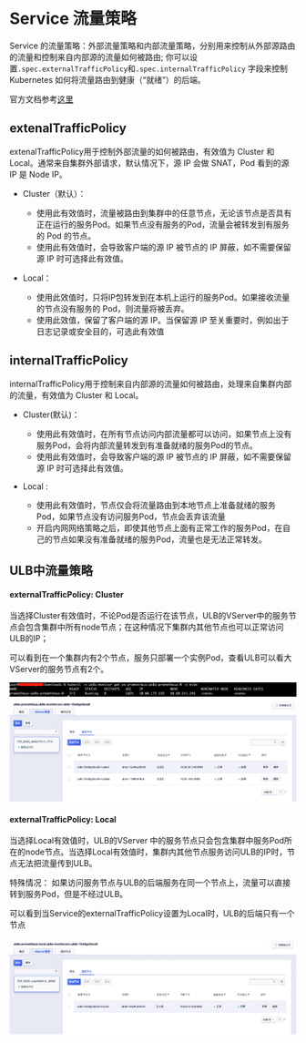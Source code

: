 # Service 流量策略

Service 的流量策略：外部流量策略和内部流量策略，分别用来控制从外部源路由的流量和控制来自内部源的流量如何被路由; 你可以设置`.spec.externalTrafficPolicy`和`.spec.internalTrafficPolicy` 字段来控制 Kubernetes 如何将流量路由到健康（“就绪”）的后端。
  
官方文档参考[这里](https://kubernetes.io/zh-cn/docs/reference/networking/virtual-ips/#traffic-policies)

## extenalTrafficPolicy 

extenalTrafficPolicy用于控制外部流量的如何被路由，有效值为 Cluster 和 Local。通常来自集群外部请求，默认情况下，源 IP 会做 SNAT，Pod 看到的源 IP 是 Node IP。


* Cluster（默认）：
   - 使用此有效值时，流量被路由到集群中的任意节点，无论该节点是否具有正在运行的服务Pod。如果节点没有服务的Pod，流量会被转发到有服务的 Pod 的节点。
   - 使用此有效值时，会导致客户端的源 IP 被节点的 IP 屏蔽，如不需要保留源 IP 时可选择此有效值。

* Local：
   - 使用此效值时，只将IP包转发到在本机上运行的服务Pod。如果接收流量的节点没有服务的 Pod，则流量将被丢弃。
   - 使用此效值，保留了客户端的源 IP。当保留源 IP 至关重要时，例如出于日志记录或安全目的，可选此有效值

## internalTrafficPolicy

internalTrafficPolicy用于控制来自内部源的流量如何被路由，处理来自集群内部的流量，有效值为 Cluster 和 Local。
 
*  Cluster(默认)：   
   - 使用此有效值时，在所有节点访问内部流量都可以访问，如果节点上没有服务Pod，会将内部流量转发到有准备就绪的服务Pod的节点。
   - 使用此有效值时，会导致客户端的源 IP 被节点的 IP 屏蔽，如不需要保留源 IP 时可选择此有效值。

* Local :          
   - 使用此有效值时，节点仅会将流量路由到本地节点上准备就绪的服务Pod，如果节点没有访问服务Pod，节点会丢弃该流量
   - 开启内网网络策略之后，即使其他节点上面有正常工作的服务Pod，在自己的节点如果没有准备就绪的服务Pod，流量也是无法正常转发。


## ULB中流量策略


#### externalTrafficPolicy: Cluster  

当选择Cluster有效值时，不论Pod是否运行在该节点，ULB的VServer中的服务节点会包含集群中所有node节点；在这种情况下集群内其他节点也可以正常访问ULB的IP；

可以看到在一个集群内有2个节点，服务只部署一个实例Pod，查看ULB可以看大VServer的服务节点有2个。

![img.png](../images/service/svc_trafficpolicy-1.png)
![img.png](../images/service/svc_trafficpolicy-2.png)



#### externalTrafficPolicy: Local

当选择Local有效值时，ULB的VServer 中的服务节点只会包含集群中服务Pod所在的node节点。当选择Local有效值时，集群内其他节点服务访问ULB的IP时，节点无法把流量传到ULB。

特殊情况： 如果访问服务节点与ULB的后端服务在同一个节点上，流量可以直接转到服务Pod，但是不经过ULB。

可以看到当Service的externalTrafficPolicy设置为Local时，ULB的后端只有一个节点

![img.png](../images/service/svc_trafficpolicy-3.png)
